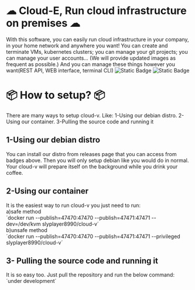 # ☁ Cloud-E, Run cloud infrastructure on premises ☁
With this software, you can easily run cloud infrastructure in your company, in your home network and anywhere you want!
You can create and terminate VMs, kubernetes clusters; you can manage your git projects; you can manage your user accounts...
(We will provide updated images as frequent as possible.)
And you can manage these things however you want(REST API, WEB interface, terminal CLI)
![Static Badge](https://img.shields.io/badge/Docker-Repository-03fcdf?link=https://hub.docker.com/r/slyplayer8990/cloud-v)
![Static Badge](https://github.com/slyplayer8990/cloud-v/actions/workflows/docker-image.yml/badge.svg)
# 📦 How to setup? 📦
There are many ways to setup cloud-v. Like:
1-Using our debian distro.
2-Using our container.
3-Pulling the source code and running it
## 1-Using our debian distro
You can install our distro from releases page that you can access from badges above. Then you will only setup debian like you would do in normal. Your cloud-v will prepare itself on the background while you drink your coffee.
## 2-Using our container
It is the easiest way to run cloud-v you just need to run: <br/>
a)safe method <br/>
´docker run --publish=47470:47470 --publish=47471:47471 --dev=/dev/kvm slyplayer8990/cloud-v´ <br/>
b)unsafe method <br/>
´docker run --publish=47470:47470 --publish=47471:47471 --privileged slyplayer8990/cloud-v´ <br/>
## 3- Pulling the source code and running it
It is so easy too. Just pull the repository and run the below command: <br/>
´under development´
